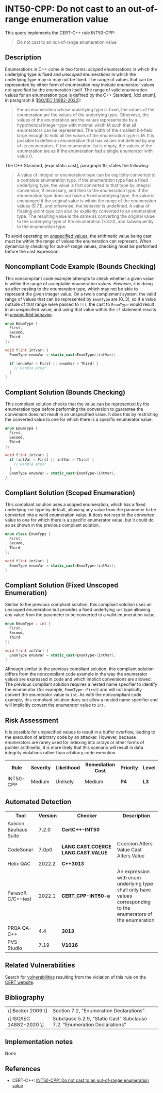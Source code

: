 # INT50-CPP: Do not cast to an out-of-range enumeration value

This query implements the CERT-C++ rule INT50-CPP:

> Do not cast to an out-of-range enumeration value


## Description

Enumerations in C++ come in two forms: *scoped* enumerations in which the underlying type is fixed and *unscoped* enumerations in which the underlying type may or may not be fixed. The range of values that can be represented by either form of enumeration may include enumerator values not specified by the enumeration itself. The range of valid enumeration values for an enumeration type is defined by the C++ Standard, \[dcl.enum\], in paragraph 8 \[[ISO/IEC 14882-2020](https://wiki.sei.cmu.edu/confluence/display/cplusplus/AA.+Bibliography#AA.Bibliography-ISO%2FIEC14882-2020)\]:

> For an enumeration whose underlying type is fixed, the values of the enumeration are the values of the underlying type. Otherwise, the values of the enumeration are the values representable by a hypothetical integer type with minimal width M such that all enumerators can be represented. The width of the smallest bit-field large enough to hold all the values of the enumeration type is M. It is possible to define an enumeration that has values not defined by any of its enumerators. If the enumerator-list is empty, the values of the enumeration are as if the enumeration had a single enumerator with value 0.


The C++ Standard, \[expr.static.cast\], paragraph 10, states the following:

> A value of integral or enumeration type can be explicitly converted to a complete enumeration type. If the enumeration type has a fixed underlying type, the value is first converted to that type by integral conversion, if necessary, and then to the enumeration type. If the enumeration type does not have a fixed underlying type, the value is unchanged if the original value is within the range of the enumeration values (9.7.1), and otherwise, the behavior is undefined. A value of floating-point type can also be explicitly converted to an enumeration type. The resulting value is the same as converting the original value to the underlying type of the enumeration (7.3.10), and subsequently to the enumeration type.


To avoid operating on [unspecified values](https://wiki.sei.cmu.edu/confluence/display/cplusplus/BB.+Definitions#BB.Definitions-unspecifiedvalue), the arithmetic value being cast must be within the range of values the enumeration can represent. When dynamically checking for out-of-range values, checking must be performed before the cast expression.

## Noncompliant Code Example (Bounds Checking)

This noncompliant code example attempts to check whether a given value is within the range of acceptable enumeration values. However, it is doing so after casting to the enumeration type, which may not be able to represent the given integer value. On a two's complement system, the valid range of values that can be represented by `EnumType` are \[0..3\], so if a value outside of that range were passed to `f()`, the cast to `EnumType` would result in an unspecified value, and using that value within the `if` statement results in [unspecified behavior](https://wiki.sei.cmu.edu/confluence/display/cplusplus/BB.+Definitions#BB.Definitions-unspecifiedbehavior).

```cpp
enum EnumType {
  First,
  Second,
  Third
};

void f(int intVar) {
  EnumType enumVar = static_cast<EnumType>(intVar);

  if (enumVar < First || enumVar > Third) {
    // Handle error
  }
}
```

## Compliant Solution (Bounds Checking)

This compliant solution checks that the value can be represented by the enumeration type before performing the conversion to guarantee the conversion does not result in an unspecified value. It does this by restricting the converted value to one for which there is a specific enumerator value.

```cpp
enum EnumType {
  First,
  Second,
  Third
};

void f(int intVar) {
  if (intVar < First || intVar > Third) {
    // Handle error
  }
  EnumType enumVar = static_cast<EnumType>(intVar);
}

```

## Compliant Solution (Scoped Enumeration)

This compliant solution uses a scoped enumeration, which has a fixed underlying `int` type by default, allowing any value from the parameter to be converted into a valid enumeration value. It does not restrict the converted value to one for which there is a specific enumerator value, but it could do so as shown in the previous compliant solution.

```cpp
enum class EnumType {
  First,
  Second,
  Third
};

void f(int intVar) {
  EnumType enumVar = static_cast<EnumType>(intVar);
}
```

## Compliant Solution (Fixed Unscoped Enumeration)

Similar to the previous compliant solution, this compliant solution uses an unscoped enumeration but provides a fixed underlying `int` type allowing any value from the parameter to be converted to a valid enumeration value.

```cpp
enum EnumType : int {
  First,
  Second,
  Third
};

void f(int intVar) {
  EnumType enumVar = static_cast<EnumType>(intVar);
}
```
Although similar to the previous compliant solution, this compliant solution differs from the noncompliant code example in the way the enumerator values are expressed in code and which implicit conversions are allowed. The previous compliant solution requires a nested name specifier to identify the enumerator (for example, `EnumType::First`) and will not implicitly convert the enumerator value to `int`. As with the noncompliant code example, this compliant solution does not allow a nested name specifier and will implicitly convert the enumerator value to `int`.

## Risk Assessment

It is possible for unspecified values to result in a buffer overflow, leading to the execution of arbitrary code by an attacker. However, because enumerators are rarely used for indexing into arrays or other forms of pointer arithmetic, it is more likely that this scenario will result in data integrity violations rather than arbitrary code execution.

<table> <tbody> <tr> <th> Rule </th> <th> Severity </th> <th> Likelihood </th> <th> Remediation Cost </th> <th> Priority </th> <th> Level </th> </tr> <tr> <td> INT50-CPP </td> <td> Medium </td> <td> Unlikely </td> <td> Medium </td> <td> <strong>P4</strong> </td> <td> <strong>L3</strong> </td> </tr> </tbody> </table>


## Automated Detection

<table> <tbody> <tr> <th> Tool </th> <th> Version </th> <th> Checker </th> <th> Description </th> </tr> <tr> <td> <a> Axivion Bauhaus Suite </a> </td> <td> 7.2.0 </td> <td> <strong>CertC++-INT50</strong> </td> <td> </td> </tr> <tr> <td> <a> CodeSonar </a> </td> <td> 7.0p0 </td> <td> <strong>LANG.CAST.COERCE</strong> <strong>LANG.CAST.VALUE</strong> </td> <td> Coercion Alters Value Cast Alters Value </td> </tr> <tr> <td> <a> Helix QAC </a> </td> <td> 2022.2 </td> <td> <strong>C++3013</strong> </td> <td> </td> </tr> <tr> <td> <a> Parasoft C/C++test </a> </td> <td> 2022.1 </td> <td> <strong>CERT_CPP-INT50-a</strong> </td> <td> An expression with enum underlying type shall only have values corresponding to the enumerators of the enumeration </td> </tr> <tr> <td> <a> PRQA QA-C++ </a> </td> <td> 4.4 </td> <td> <strong>3013</strong> </td> <td> </td> </tr> <tr> <td> <a> PVS-Studio </a> </td> <td> 7.19 </td> <td> <strong><a>V1016</a></strong> </td> <td> </td> </tr> </tbody> </table>


## Related Vulnerabilities

Search for [vulnerabilities](https://wiki.sei.cmu.edu/confluence/display/cplusplus/BB.+Definitions#BB.Definitions-vulnerabilty) resulting from the violation of this rule on the [CERT website](https://www.kb.cert.org/vulnotes/bymetric?searchview&query=FIELD+KEYWORDS+contains+INT50-CPP).

## Bibliography

<table> <tbody> <tr> <td> \[ <a> Becker 2009 </a> \] </td> <td> Section 7.2, "Enumeration Declarations" </td> </tr> <tr> <td> \[ <a> ISO/IEC 14882-2020 </a> \] </td> <td> Subclause 5.2.9, "Static Cast" Subclause 7.2, "Enumeration Declarations" </td> </tr> </tbody> </table>


## Implementation notes

None

## References

* CERT-C++: [INT50-CPP: Do not cast to an out-of-range enumeration value](https://wiki.sei.cmu.edu/confluence/pages/viewpage.action?pageId=88046682)
